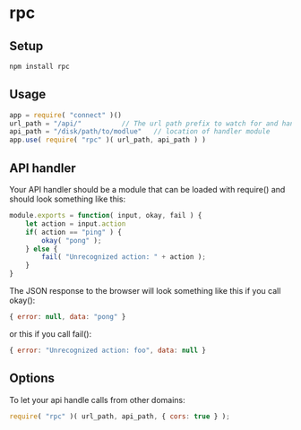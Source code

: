 
# rpc

## Setup

``` sh
npm install rpc
```

## Usage

``` js
app = require( "connect" )()
url_path = "/api/"			// The url path prefix to watch for and handle
api_path = "/disk/path/to/modlue"	// location of handler module
app.use( require( "rpc" )( url_path, api_path ) )
```

## API handler

Your API handler should be a module that can be loaded with require()
and should look something like this:

``` js
module.exports = function( input, okay, fail ) {
	let action = input.action
	if( action == "ping" ) {
		okay( "pong" );
	} else {
		fail( "Unrecognized action: " + action );
	}
}
```

The JSON response to the browser will look something like this if
you call okay():

``` js
{ error: null, data: "pong" }
```

or this if you call fail():

``` js
{ error: "Unrecognized action: foo", data: null }
```


## Options

To let your api handle calls from other domains:

``` js
require( "rpc" )( url_path, api_path, { cors: true } );
```



